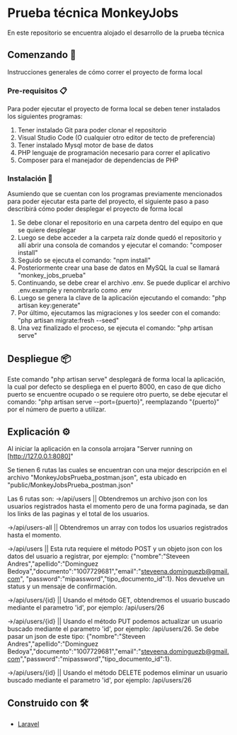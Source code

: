 # Prueba técnica MonkeyJobs

En este repositorio se encuentra alojado el desarrollo de la prueba técnica

## Comenzando 🚀

Instrucciones generales de cómo correr el proyecto de forma local

### Pre-requisitos 📋

Para poder ejecutar el proyecto de forma local se deben tener instalados los siguientes programas:

1. Tener instalado Git para poder clonar el repositorio
2. Visual Studio Code (O cualquier otro editor de tecto de preferencia)
3. Tener instalado Mysql motor de base de datos
4. PHP lenguaje de programación necesario para correr el aplicativo
5. Composer para el manejador de dependencias de PHP

### Instalación 🔧

Asumiendo que se cuentan con los programas previamente mencionados para poder ejecutar esta parte del proyecto, el siguiente paso a paso describirá cómo poder desplegar el proyecto de forma local

1. Se debe clonar el repositorio en una carpeta dentro del equipo en que se quiere desplegar
2. Luego se debe acceder a la carpeta raíz donde quedó el repositorio y allí abrir una consola de comandos y ejecutar el comando: "composer install"
3. Seguido se ejecuta el comando: "npm install"
4. Posteriormente crear una base de datos en MySQL la cual se llamará "monkey_jobs_prueba"
5. Continuando, se debe crear el archivo .env. Se puede duplicar el archivo .env.example y renombrarlo como .env
6. Luego se genera la clave de la aplicación ejecutando el comando: "php artisan key:generate"
7. Por último, ejecutamos las migraciones y los seeder con el comando: "php artisan migrate:fresh --seed"
8. Una vez finalizado el proceso, se ejecuta el comando: "php artisan serve"

## Despliegue 📦

Este comando "php artisan serve" desplegará de forma local la aplicación, la cual por defecto se despliega en el puerto 8000, en caso de que dicho puerto se encuentre ocupado o se requiere otro puerto, se debe ejecutar el comando: "php artisan serve --port={puerto}", reemplazando "{puerto}" por el número de puerto a utilizar.

## Explicación ⚙️

Al iniciar la aplicación en la consola arrojara "Server running on [http://127.0.0.1:8080]"

Se tienen 6 rutas las cuales se encuentran con una mejor descripción en el archivo "MonkeyJobsPrueba_postman.json", esta ubicado en "public/MonkeyJobsPrueba_postman.json"

Las 6 rutas son:
→/api/users
|| Obtendremos un archivo json con los usuarios registrados hasta el momento pero de una forma paginada, se dan los links de las paginas y el total de los usuarios.

→/api/users-all
|| Obtendremos un array con todos los usuarios registrados hasta el momento.

→/api/users
|| Esta ruta requiere el método POST y un objeto json con los datos del usuario a registrar, por ejemplo: {"nombre":"Steveen Andres","apellido":"Dominguez Bedoya","documento":"1007729681","email":"steveena.dominguezb@gmail.com",
"password":"mipassword","tipo_documento_id":1}. Nos devuelve un status y un mensaje de confirmación.

→/api/users/{id}
|| Usando el método GET, obtendremos el usuario buscado mediante el parametro 'id', por ejemplo: /api/users/26

→/api/users/{id}
|| Usando el método PUT podemos actualizar un usuario buscado mediante el parametro 'id', por ejemplo: /api/users/26. Se debe pasar un json de este tipo: {"nombre":"Steveen Andres","apellido":"Dominguez Bedoya","documento":"1007729681","email":"steveena.dominguezb@gmail.com","password":"mipassword","tipo_documento_id":1}.

→/api/users/{id}
|| Usando el método DELETE podemos eliminar un usuario buscado mediante el parametro 'id', por ejemplo: /api/users/26

## Construido con 🛠️

-   [Laravel](https://laravel.com/docs/10.x)
